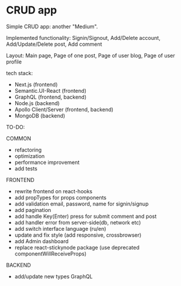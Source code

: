 # CRUD app

Simple CRUD app: another "Medium".

Implemented functionality: Signin/Signout, Add/Delete account, Add/Update/Delete post, Add comment

Layout: Main page, Page of one post, Page of user blog, Page of user profile

tech stack:
- Next.js (frontend)
- Semantic.UI-React (frontend)
- GraphQL (frontend, backend)
- Node.js (backend)
- Apollo Client/Server (frontend, backend)
- MongoDB (backend)


TO-DO:

COMMON
- refactoring
- optimization
- performance improvement
- add tests


FRONTEND
- rewrite frontend on react-hooks
- add propTypes for props components
- add validation email, password, name for signin/signup
- add pagination
- add handle Key(Enter) press for submit comment and post
- add handler error from server-side(db, network etc)
- add switch interface language (ru/en)
- update and fix style (add responsive, crossbrowser)
- add Admin dashboard
- replace react-stickynode package (use deprecated componentWillReceiveProps)


BACKEND
- add/update new types GraphQL
